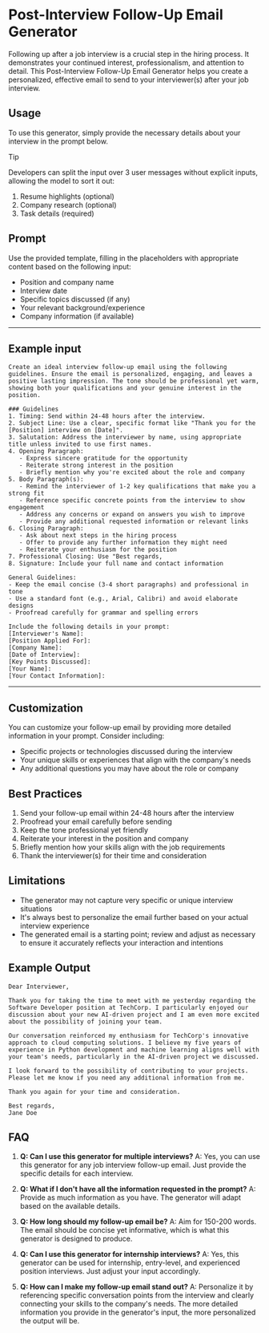 # Post-Interview Follow-Up Email Generator

Following up after a job interview is a crucial step in the hiring process. It demonstrates your continued interest, professionalism, and attention to detail. This Post-Interview Follow-Up Email Generator helps you create a personalized, effective email to send to your interviewer(s) after your job interview.

## Usage
To use this generator, simply provide the necessary details about your interview in the prompt below.


> [!TIP]
> Developers can split the input over 3 user messages without explicit inputs, allowing the model to sort it out:
> 1. Resume highlights (optional)
> 2. Company research (optional)
> 3. Task details (required)

## Prompt

Use the provided template, filling in the placeholders with appropriate content based on the following input:

- Position and company name
- Interview date
- Specific topics discussed (if any)
- Your relevant background/experience
- Company information (if available)

---

## Example input

```plaintext
Create an ideal interview follow-up email using the following guidelines. Ensure the email is personalized, engaging, and leaves a positive lasting impression. The tone should be professional yet warm, showing both your qualifications and your genuine interest in the position.

### Guidelines
1. Timing: Send within 24-48 hours after the interview.
2. Subject Line: Use a clear, specific format like "Thank you for the [Position] interview on [Date]".
3. Salutation: Address the interviewer by name, using appropriate title unless invited to use first names.
4. Opening Paragraph:
   - Express sincere gratitude for the opportunity
   - Reiterate strong interest in the position
   - Briefly mention why you're excited about the role and company
5. Body Paragraph(s):
   - Remind the interviewer of 1-2 key qualifications that make you a strong fit
   - Reference specific concrete points from the interview to show engagement
   - Address any concerns or expand on answers you wish to improve
   - Provide any additional requested information or relevant links
6. Closing Paragraph:
   - Ask about next steps in the hiring process
   - Offer to provide any further information they might need
   - Reiterate your enthusiasm for the position
7. Professional Closing: Use "Best regards,
8. Signature: Include your full name and contact information

General Guidelines:
- Keep the email concise (3-4 short paragraphs) and professional in tone
- Use a standard font (e.g., Arial, Calibri) and avoid elaborate designs
- Proofread carefully for grammar and spelling errors

Include the following details in your prompt:
[Interviewer's Name]:
[Position Applied For]:
[Company Name]:
[Date of Interview]:
[Key Points Discussed]:
[Your Name]:
[Your Contact Information]:
```

---

## Customization
You can customize your follow-up email by providing more detailed information in your prompt. Consider including:
- Specific projects or technologies discussed during the interview
- Your unique skills or experiences that align with the company's needs
- Any additional questions you may have about the role or company

## Best Practices
1. Send your follow-up email within 24-48 hours after the interview
2. Proofread your email carefully before sending
3. Keep the tone professional yet friendly
4. Reiterate your interest in the position and company
5. Briefly mention how your skills align with the job requirements
6. Thank the interviewer(s) for their time and consideration

## Limitations
- The generator may not capture very specific or unique interview situations
- It's always best to personalize the email further based on your actual interview experience
- The generated email is a starting point; review and adjust as necessary to ensure it accurately reflects your interaction and intentions

## Example Output
```plaintext
Dear Interviewer,

Thank you for taking the time to meet with me yesterday regarding the Software Developer position at TechCorp. I particularly enjoyed our discussion about your new AI-driven project and I am even more excited about the possibility of joining your team.

Our conversation reinforced my enthusiasm for TechCorp's innovative approach to cloud computing solutions. I believe my five years of experience in Python development and machine learning aligns well with your team's needs, particularly in the AI-driven project we discussed.

I look forward to the possibility of contributing to your projects. Please let me know if you need any additional information from me.

Thank you again for your time and consideration.

Best regards,
Jane Doe
```

## FAQ

1. **Q: Can I use this generator for multiple interviews?**
   A: Yes, you can use this generator for any job interview follow-up email. Just provide the specific details for each interview.

2. **Q: What if I don't have all the information requested in the prompt?**
   A: Provide as much information as you have. The generator will adapt based on the available details.

3. **Q: How long should my follow-up email be?**
   A: Aim for 150-200 words. The email should be concise yet informative, which is what this generator is designed to produce.

4. **Q: Can I use this generator for internship interviews?**
   A: Yes, this generator can be used for internship, entry-level, and experienced position interviews. Just adjust your input accordingly.

5. **Q: How can I make my follow-up email stand out?**
   A: Personalize it by referencing specific conversation points from the interview and clearly connecting your skills to the company's needs. The more detailed information you provide in the generator's input, the more personalized the output will be.
